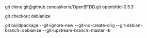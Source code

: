 <p>git clone git@github.com:ashorin/OpenBFDD.git openbfdd-0.5.3</p>
<p>git checkout debianize</p>
<p>git buildpackage --git-ignore-new --git-no-create-orig --git-debian-branch=debianize --git-upstream-branch=master -b</p>
